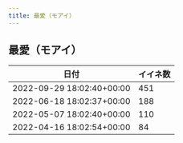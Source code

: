 ```yaml
---
title: 最愛（モアイ）
---
```

## 最愛（モアイ）

|日付|イイネ数|
|-|-|
|2022-09-29 18:02:40+00:00|451|
|2022-06-18 18:02:37+00:00|188|
|2022-05-07 18:02:40+00:00|110|
|2022-04-16 18:02:54+00:00|84|
